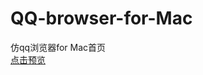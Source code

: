 # QQ-browser-for-Mac
仿qq浏览器for Mac首页<br/>
[点击预览](https://xiaobin0103.github.io/QQ-browser-for-Mac/index.html)
